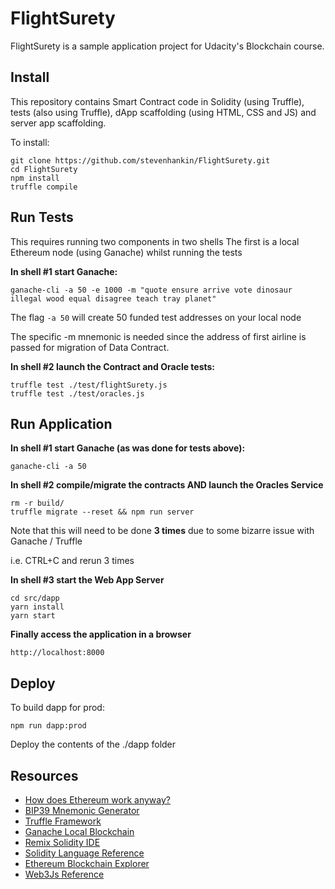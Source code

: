 # FlightSurety

FlightSurety is a sample application project for Udacity's Blockchain course.

## Install

This repository contains Smart Contract code in Solidity (using Truffle), tests (also using Truffle), dApp scaffolding (using HTML, CSS and JS) and server app scaffolding.

To install:
```shell
git clone https://github.com/stevenhankin/FlightSurety.git
cd FlightSurety
npm install
truffle compile
```

## Run Tests
This requires running two components in two shells
The first is a local Ethereum node (using Ganache) whilst running the tests

**In shell #1 start Ganache:**
```
ganache-cli -a 50 -e 1000 -m "quote ensure arrive vote dinosaur illegal wood equal disagree teach tray planet" 
```
The flag `-a 50` will create 50 funded test addresses on your local node

The specific -m mnemonic is needed since the address of first airline is 
passed for migration of Data Contract.

**In shell #2 launch the Contract and Oracle tests:**
```shell
truffle test ./test/flightSurety.js
truffle test ./test/oracles.js
```

## Run Application

**In shell #1 start Ganache (as was done for tests above):**
```
ganache-cli -a 50
```

**In shell #2 compile/migrate the contracts AND launch the Oracles Service**
```
rm -r build/
truffle migrate --reset && npm run server
```
Note that this will need to be done **3 times** due to some bizarre issue with Ganache / Truffle

i.e. CTRL+C and rerun 3 times

**In shell #3 start the Web App Server**
```
cd src/dapp
yarn install
yarn start
```

**Finally access the application in a browser**

`http://localhost:8000`


## Deploy

To build dapp for prod:

`npm run dapp:prod`

Deploy the contents of the ./dapp folder


## Resources

* [How does Ethereum work anyway?](https://medium.com/@preethikasireddy/how-does-ethereum-work-anyway-22d1df506369)
* [BIP39 Mnemonic Generator](https://iancoleman.io/bip39/)
* [Truffle Framework](http://truffleframework.com/)
* [Ganache Local Blockchain](http://truffleframework.com/ganache/)
* [Remix Solidity IDE](https://remix.ethereum.org/)
* [Solidity Language Reference](http://solidity.readthedocs.io/en/v0.4.24/)
* [Ethereum Blockchain Explorer](https://etherscan.io/)
* [Web3Js Reference](https://github.com/ethereum/wiki/wiki/JavaScript-API)

